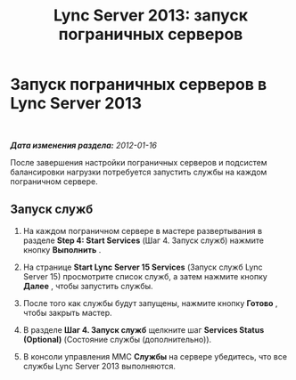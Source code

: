 ﻿---
title: 'Lync Server 2013: запуск пограничных серверов'
TOCTitle: Запуск пограничных серверов
ms:assetid: fe62b18f-2189-4112-ba90-b1c590cf84d5
ms:mtpsurl: https://technet.microsoft.com/ru-ru/library/Gg413083(v=OCS.15)
ms:contentKeyID: 49311764
ms.date: 05/19/2016
mtps_version: v=OCS.15
ms.translationtype: HT
---

# Запуск пограничных серверов в Lync Server 2013

 

_**Дата изменения раздела:** 2012-01-16_

После завершения настройки пограничных серверов и подсистем балансировки нагрузки потребуется запустить службы на каждом пограничном сервере.

## Запуск служб

1.  На каждом пограничном сервере в мастере развертывания в разделе **Step 4: Start Services** (Шаг 4. Запуск служб) нажмите кнопку **Выполнить** .

2.  На странице **Start Lync Server 15 Services** (Запуск служб Lync Server 15) просмотрите список служб, а затем нажмите кнопку **Далее** , чтобы запустить службы.

3.  После того как службы будут запущены, нажмите кнопку **Готово** , чтобы закрыть мастер.

4.  В разделе **Шаг 4. Запуск служб** щелкните шаг **Services Status (Optional)** (Состояние службы (дополнительно)).

5.  В консоли управления MMC **Службы** на сервере убедитесь, что все службы Lync Server 2013 выполняются.

